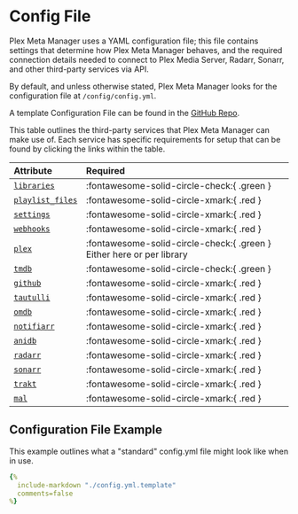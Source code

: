 # Config File

Plex Meta Manager uses a YAML configuration file; this file contains settings that determine how Plex Meta Manager behaves, and the required connection details needed to connect to Plex Media Server, Radarr, Sonarr, and other third-party services via API.

By default, and unless otherwise stated, Plex Meta Manager looks for the configuration file at `/config/config.yml`.

A template Configuration File can be found in the [GitHub Repo](https://github.com/meisnate12/Plex-Meta-Manager/blob/master/config/config.yml.template).

This table outlines the third-party services that Plex Meta Manager can make use of. Each service has specific requirements for setup that can be found by clicking the links within the table.

| Attribute                        | Required                                                              |
|:---------------------------------|:----------------------------------------------------------------------|
| [`libraries`](libraries.md)      | :fontawesome-solid-circle-check:{ .green }                            |
| [`playlist_files`](playlists.md) | :fontawesome-solid-circle-xmark:{ .red }                              |
| [`settings`](settings.md)        | :fontawesome-solid-circle-xmark:{ .red }                              |
| [`webhooks`](webhooks.md)        | :fontawesome-solid-circle-xmark:{ .red }                              |
| [`plex`](plex.md)                | :fontawesome-solid-circle-check:{ .green } Either here or per library |
| [`tmdb`](tmdb.md)                | :fontawesome-solid-circle-check:{ .green }                            |
| [`github`](github.md)            | :fontawesome-solid-circle-xmark:{ .red }                              |
| [`tautulli`](tautulli.md)        | :fontawesome-solid-circle-xmark:{ .red }                              |
| [`omdb`](omdb.md)                | :fontawesome-solid-circle-xmark:{ .red }                              |
| [`notifiarr`](notifiarr.md)      | :fontawesome-solid-circle-xmark:{ .red }                              |
| [`anidb`](anidb.md)              | :fontawesome-solid-circle-xmark:{ .red }                              |
| [`radarr`](radarr.md)            | :fontawesome-solid-circle-xmark:{ .red }                              |
| [`sonarr`](sonarr.md)            | :fontawesome-solid-circle-xmark:{ .red }                              |
| [`trakt`](trakt.md)              | :fontawesome-solid-circle-xmark:{ .red }                              |
| [`mal`](myanimelist.md)          | :fontawesome-solid-circle-xmark:{ .red }                              |

## Configuration File Example

This example outlines what a "standard" config.yml file might look like when in use.

~~~yaml
{%    
  include-markdown "./config.yml.template" 
  comments=false
%}
~~~